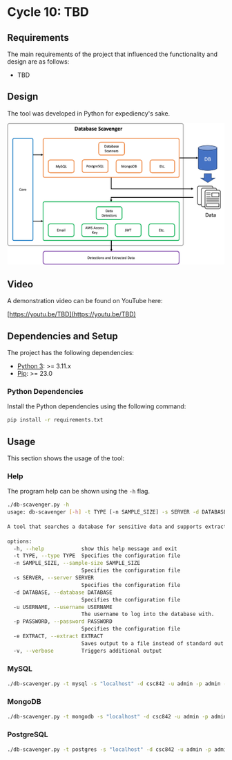 # Cycle 10: TBD



## Requirements
The main requirements of the project that influenced the functionality and design are as follows:

  * TBD

## Design
The tool was developed in Python for expediency's sake.

![Architecture](assets/architecture.png)

## Video
A demonstration video can be found on YouTube here:

[https://youtu.be/TBD](https://youtu.be/TBD)


## Dependencies and Setup
The project has the following dependencies:

* [Python 3](https://www.python.org/): >= 3.11.x
* [Pip](https://pip.pypa.io/en/stable/): >= 23.0


### Python Dependencies
Install the Python dependencies using the following command:

```bash
pip install -r requirements.txt
```

## Usage
This section shows the usage of the tool:


### Help
The program help can be shown using the `-h` flag.

```bash
./db-scavenger.py -h
usage: db-scavenger [-h] -t TYPE [-n SAMPLE_SIZE] -s SERVER -d DATABASE -u USERNAME -p PASSWORD [-e EXTRACT] [-v]

A tool that searches a database for sensitive data and supports extracting data of interest.

options:
  -h, --help            show this help message and exit
  -t TYPE, --type TYPE  Specifies the configuration file
  -n SAMPLE_SIZE, --sample-size SAMPLE_SIZE
                        Specifies the configuration file
  -s SERVER, --server SERVER
                        Specifies the configuration file
  -d DATABASE, --database DATABASE
                        Specifies the configuration file
  -u USERNAME, --username USERNAME
                        The username to log into the database with.
  -p PASSWORD, --password PASSWORD
                        Specifies the configuration file
  -e EXTRACT, --extract EXTRACT
                        Saves output to a file instead of standard out
  -v, --verbose         Triggers additional output
```

### MySQL
```bash
./db-scavenger.py -t mysql -s "localhost" -d csc842 -u admin -p admin -v
```

### MongoDB
```bash
./db-scavenger.py -t mongodb -s "localhost" -d csc842 -u admin -p admin -v
```

### PostgreSQL
```bash
./db-scavenger.py -t postgres -s "localhost" -d csc842 -u admin -p admin -v
```
